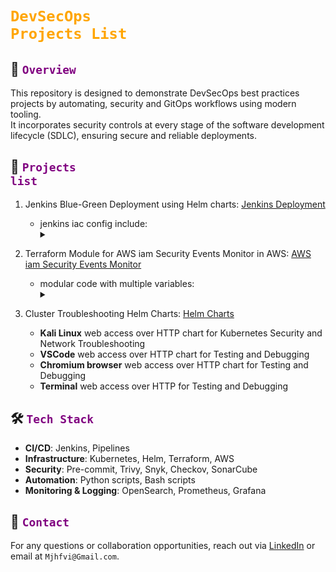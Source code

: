 # <code style="color : orange">DevSecOps Projects List</code>

## 📌 <code style="color : purple">Overview</code>

This repository is designed to demonstrate DevSecOps best practices projects by automating, security and GitOps workflows using modern tooling.\
It incorporates security controls at every stage of the software development lifecycle (SDLC), ensuring secure and reliable deployments.

## 🧰 <code style="color : purple">Projects list</code>

1. Jenkins Blue-Green Deployment using Helm charts: [Jenkins Deployment](https://github.com/mjhfvi/GitOps_Jenkins_Deployment)
   - jenkins iac config include:
     <details><summary></a></summary>
     - Pre-Configure Pipeline Jobs\
     - Pre-Configure Jenkins Loggers, Credentials, Certificates, 'Jenkins Shared Library'\
     - Pre-installed Jenkins Plugins
     </details>

2. Terraform Module for AWS iam Security Events Monitor in AWS: [AWS iam Security Events Monitor](https://github.com/mjhfvi/terraform-aws-iam-security-events-monitor)
   - modular code with multiple variables:
     <details><summary></a></summary>
     - security monitor for log events like **'create user'**, **' create access key'** and others \
     - send alerts in email or sms
     </details>

3. Cluster Troubleshooting Helm Charts: [Helm Charts](https://github.com/mjhfvi/GitOps_Helm_Charts)
   - **Kali Linux** web access over HTTP chart for Kubernetes Security and Network Troubleshooting
   - **VSCode** web access over HTTP chart for Testing and Debugging
   - **Chromium browser** web access over HTTP chart for Testing and Debugging
   - **Terminal** web access over HTTP for Testing and Debugging

## 🛠️ <code style="color : purple">Tech Stack</code>

- **CI/CD**: Jenkins, Pipelines 
- **Infrastructure**: Kubernetes, Helm, Terraform, AWS
- **Security**: Pre-commit, Trivy, Snyk, Checkov, SonarCube
- **Automation**: Python scripts, Bash scripts
- **Monitoring & Logging**: OpenSearch, Prometheus, Grafana

## 📧 <code style="color : purple">Contact</code>

For any questions or collaboration opportunities, reach out via [LinkedIn](https://www.linkedin.com/in/mjhfvi) or email at `Mjhfvi@Gmail.com`.
